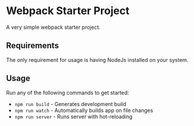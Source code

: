 # Webpack Starter Project
A very simple webpack starter project.

## Requirements
The only requirement for usage is having NodeJs installed on your system.

## Usage
Run any of the following commands to get started:
- `npm run build` - Generates development build
- `npm run watch` - Automatically builds app on file changes
- `npm run server` - Runs server with hot-reloading

